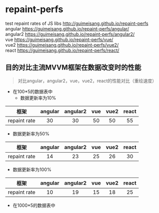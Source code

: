# repaint-perfs
test repaint rates of JS libs http://guimeisang.github.io/repaint-perfs   
angular  https://guimeisang.github.io/repaint-perfs/angular/     
angular2  https://guimeisang.github.io/repaint-perfs/angular2/   
vue  https://guimeisang.github.io/repaint-perfs/vue/    
vue2  https://guimeisang.github.io/repaint-perfs/vue2/    
react  https://guimeisang.github.io/repaint-perfs/react/    

## 目的对比主流MVVM框架在数据改变时的性能   
> 对比angular，angular2，vue，vue2，react的性能对比（重绘速度）

- 在100*5的数据表中
  - 数据更新率为10%   

|    框架   |  angular  |  angular2     |    vue      |    vue2      |     react  | 
|:---------:|:-----------:|:-----------:|:-----------:|:------------:|:----------:|
|repaint rate|       30|            30|         50    |         50 |       55     |

  - 数据更新率为50%  

|    框架   |  angular  |  angular2     |    vue      |    vue2      |     react  | 
|:---------:|:-----------:|:-----------:|:-----------:|:------------:|:----------:|
|repaint rate|       14|            23|         25    |         26 |       30     |

  - 数据更新率为100%  
  
|    框架   |  angular  |  angular2     |    vue      |    vue2      |     react  | 
|:---------:|:-----------:|:-----------:|:-----------:|:------------:|:----------:|
|repaint rate|       10|            19|         15    |         18 |       25     |

- 在1000*5的数据表中

